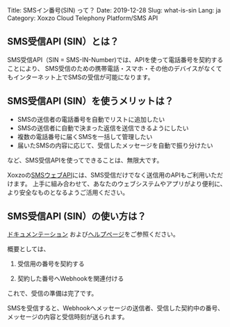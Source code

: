 Title: SMSイン番号(SIN) って？
Date: 2019-12-28
Slug: what-is-sin
Lang: ja
Category: Xoxzo Cloud Telephony Platform/SMS API

## SMS受信API (SIN）とは？
SMS受信API（SIN = SMS-IN-Number)では、APIを使って電話番号を契約することにより、
SMS受信のための携帯電話・スマホ・その他のデバイスがなくてもインターネット上でSMSの受信が可能になります。


## SMS受信API (SIN）を使うメリットは？
+ SMSの送信者の電話番号を自動でリストに追加したい
+ SMSの送信者に自動で決まった返信を送信できるようにしたい
+ 複数の電話番号に届くSMSを一括して管理したい
+ 届いたSMSの内容に応じて、受信したメッセージを自動で振り分けたい

など、SMS受信APIを使ってできることは、無限大です。

Xoxzoの[SMSウェブAPI](https://www.xoxzo.com/ja/about/sms-api/)には、SMS受信だけでなく送信用のAPIもご利用いただけます。
上手に組み合わせて、あなたのウェブシステムやアプリがより便利に、より安全なものとなるようご活用ください。


## SMS受信API (SIN）の使い方は？
[ドキュメンテーション](https://docs.xoxzo.com/ja/sms.html#receive-sms-messages-api)
および[ヘルプページ](https://help.xoxzo.com/xoxzo-cloud-telephony-platform/)をご参照ください。

概要としては、

1. 受信用の番号を契約する

2. 契約した番号へWebhookを関連付ける

これで、受信の準備は完了です。

SMSを受信すると、Webhookへメッセージの送信者、受信した契約中の番号、メッセージの内容と受信時刻が送られます。
